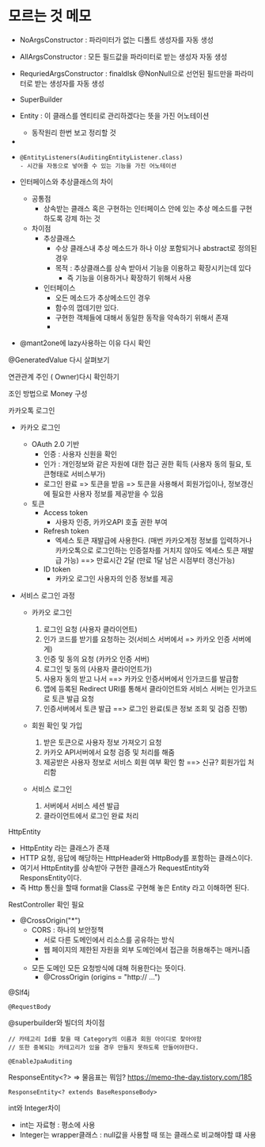 # 모르는 것 메모

- NoArgsConstructor : 파라미터가 없는 디폴트 생성자를 자동 생성

- AllArgsConstructor : 모든 필드값을 파라미터로 받는 생성자 자동 생성

- RequriedArgsConstructor : finaldlsk @NonNull으로 선언된 필드만을 파라미터로 받는 생성자를 자동 생성

- SuperBuilder

- Entity : 이 클래스를 엔티티로 관리하겠다는 뜻을 가진 어노테이션

  - 동작원리 한번 보고 정리할 것

- 

- ```
  @EntityListeners(AuditingEntityListener.class)
  - 시간을 자동으로 넣어줄 수 있는 기능을 가진 어노테이션
  ```

- 인터페이스와 추상클래스의 차이

  - 공통점
    - 상속받는 클래스 혹은 구현하는 인터페이스 안에 있는 추상 메소드를 구현하도록 강제 하는 것
  - 차이점
    - 추상클래스
      - 수상 클래스내 추상 메소드가 하나 이상 포함되거나 abstract로 정의된 경우
      - 목적 : 추상클래스를 상속 받아서 기능을 이용하고 확장시키는데 있다
        - 즉 기능을 이용하거나 확장하기 위해서 사용
    - 인터페이스
      - 오든 메소드가 추상메소드인 경우
      - 함수의 껍데기만 있다.
      - 구현한 객체들에 대해서 동일한 동작을 약속하기 위해서 존재
      - 

- @mant2one에 lazy사용하는 이유 다시 확인



@GeneratedValue 다시 살펴보기

연관관계 주인 ( Owner)다시 확인하기



조인 방법으로 Money 구성





카카오톡 로그인

- 카카오 로그인
  - OAuth 2.0 기반
    - 인증 : 사용자 신원을 확인
    - 인가 : 개인정보와 같은 자원에 대한 접근 권한 획득 (사용자 동의 필요, 토큰형태로 서비스부가)
    - 로그인 완료 => 토큰을 받음 => 토큰을 사용해서 회원가입이나, 정보갱신에 필요한 사용자 정보를 제공받을 수 있음
  - 토큰
    - Access token
      - 사용자 인증, 카카오API 호출 권한 부여
    - Refresh token
      - 엑세스 토큰 재발급에 사용한다. (매번 카카오계정 정보를 입력하거나 카카오톡으로 로그인하는 인증절차를 거치지 않아도 엑세스 토큰 재발급 가능)
        ==> 만료시간 2달 (만료 1달 남은 시점부터 갱신가능)
    - ID token
      - 카카오 로그인 사용자의 인증 정보를 제공

- 서비스 로그인 과정
  - 카카오 로그인
    1. 로그인 요청 (사용자 클라이언트)
    2. 인가 코드를 받기를 요청하는 것(서비스 서버에서 => 카카오 인증 서버에게) 
    3. 인증 및 동의 요청 (카카오 인증 서버)
    4. 로그인 및 동의 (사용자 클라이언트가)
    5. 사용자 동의 받고 나서 ==> 카카오 인증서버에서 인가코드를 발급함
    6. 앱에 등록된 Redirect URI를 통해서 클라이언트와 서비스 서버는 인가코드로 토큰 발급 요청
    7. 인증서버에서 토큰 발급 ==> 로그인 완료(토큰 정보 조회 및 검증 진행)
    
  - 회원 확인 및 가입
    1. 받은 토큰으로 사용자 정보 가져오기 요청
    2. 카카오 API서버에서 요청 검증 및 처리를 해줌
    3. 제공받은 사용자 정보로 서비스 회원 여부 확인 함 ==> 신규? 회원가입 처리함
    
  - 서비스 로그인
    1. 서버에서 서비스 세션 발급
    2. 클라이언트에서 로그인 완료 처리



HttpEntity

- HttpEntity 라는 클래스가 존재
- HTTP 요청, 응답에 해당하는 HttpHeader와 HttpBody를 포함하는 클래스이다.
- 여기서 HttpEntity를 상속받아 구현한 클래스가 RequestEntity와  ResponsEntity이다.
- 즉 Http 통신을 할때 format을 Class로 구현해 놓은 Entity 라고 이해하면 된다.



RestController 확인 필요

- @CrossOrigin("*")
  - CORS : 하나의 보안정책
    - 서로 다른 도메인에서 리소스를 공유하는 방식
    - 웹 페이지의 제한된 자원을 외부 도메인에서 접근을 허용해주는  매커니즘
    - 
  - 모든 도메인 모든 요청방식에 대해 허용한다는 뜻이다.
    - @CrossOrigin (origins = "http:// ...")

@Slf4j

```
@RequestBody
```



@superbuilder와 빌더의 차이점 



```
// 카테고리 Id를 찾을 때 Category의 이름과 회원 아이디로 찾아야함
// 또한 중복되는 카테고리가 있을 경우 만들지 못하도록 만들어야한다.
```



```
@EnableJpaAuditing
```



ResponseEntity<?> => 물음표는 뭐임? https://memo-the-day.tistory.com/185

```
ResponseEntity<? extends BaseResponseBody>
```





int와  Integer차이

- int는 자료형 : 평소에 사용
- Integer는 wrapper클래스 : null값을 사용할 때 또는 클래스로 비교해야할 떄 사용



